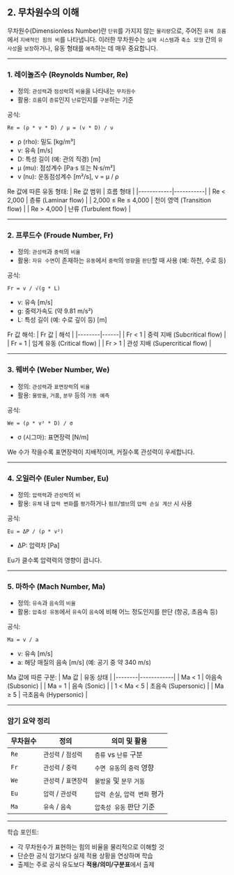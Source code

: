 ## 2. 무차원수의 이해

무차원수(Dimensionless Number)란 `단위`를 가지지 않는 `물리량`으로, 주어진 `유체 흐름`에서 `지배적인 힘의 비`를 나타냅니다. 이러한 무차원수는 `실제 시스템`과 `축소 모형` 간의 `유사성`을 `보장`하거나, 유동 형태를 `예측`하는 데 매우 중요합니다.

---

### 1. 레이놀즈수 (Reynolds Number, Re)

- 정의: `관성력`과 `점성력`의 `비율`을 나타내는 `무차원수`
- 활용: `흐름`이 `층류`인지 `난류`인지를 `구분`하는 기준

공식:
```
Re = (ρ * v * D) / μ = (v * D) / ν
```

- ρ (rho): 밀도 [kg/m³]
- v: 유속 [m/s]
- D: 특성 길이 (예: 관의 직경) [m]
- μ (mu): 점성계수 [Pa·s 또는 N·s/m²]
- ν (nu): 운동점성계수 [m²/s], ν = μ / ρ

Re 값에 따른 유동 형태:
| Re 값 범위 | 흐름 형태 |
|------------|-----------|
| Re < 2,000 | 층류 (Laminar flow) |
| 2,000 ≤ Re ≤ 4,000 | 천이 영역 (Transition flow) |
| Re > 4,000 | 난류 (Turbulent flow) |

---

### 2. 프루드수 (Froude Number, Fr)

- 정의: `관성력`과 `중력`의 `비율`
- 활용: `자유 수면`이 존재하는 `유동`에서 `중력`의 `영향`을 `판단`할 때 사용 (예: 하천, 수로 등)

공식:
```
Fr = v / √(g * L)
```

- v: 유속 [m/s]
- g: 중력가속도 (약 9.81 m/s²)
- L: 특성 길이 (예: 수로 깊이 등) [m]

Fr 값 해석:
| Fr 값 | 해석 |
|--------|------|
| Fr < 1 | 중력 지배 (Subcritical flow) |
| Fr = 1 | 임계 유동 (Critical flow) |
| Fr > 1 | 관성 지배 (Supercritical flow) |

---

### 3. 웨버수 (Weber Number, We)

- 정의: `관성력`과 `표면장력`의 `비율`
- 활용: `물방울`, `거품`, `분무` 등의 `거동 예측`

공식:
```
We = (ρ * v² * D) / σ
```

- σ (시그마): 표면장력 [N/m]

We 수가 작을수록 표면장력이 지배적이며, 커질수록 관성력이 우세합니다.

---

### 4. 오일러수 (Euler Number, Eu)

- 정의: `압력력`과 `관성력`의 `비`
- 활용: `유체` 내 `압력 변화`를 `평가`하거나 `펌프`/`밸브`의 `압력 손실 계산` 시 사용

공식:
```
Eu = ΔP / (ρ * v²)
```

- ΔP: 압력차 [Pa]

Eu가 클수록 압력력의 영향이 큽니다.

---

### 5. 마하수 (Mach Number, Ma)

- 정의: `유속`과 `음속`의 `비율`
- 활용: `압축성 유동`에서 `유속`이 `음속`에 비해 어느 정도인지를 판단 (항공, 초음속 등)

공식:
```
Ma = v / a
```

- v: 유속 [m/s]
- a: 해당 매질의 음속 [m/s] (예: 공기 중 약 340 m/s)

Ma 값에 따른 구분:
| Ma 값 | 유동 상태 |
|--------|------------|
| Ma < 1 | 아음속 (Subsonic) |
| Ma = 1 | 음속 (Sonic) |
| 1 < Ma < 5 | 초음속 (Supersonic) |
| Ma ≥ 5 | 극초음속 (Hypersonic) |

---

### 암기 요약 정리

| 무차원수 | 정의 | 의미 및 활용 |
|----------|------|------------------|
| `Re` | `관성력` / `점성력` | `층류` vs `난류` 구분 |
| `Fr` | `관성력` / `중력` | `수면 유동`의 `중력` 영향 |
| `We` | `관성력` / `표면장력` | `물방울` 및 `분무` `거동` |
| `Eu` | `압력` / `관성력` | `압력 손실`, `압력 변화` 평가 |
| `Ma` | `유속` / `음속` | `압축성 유동` 판단 기준 |

---

학습 포인트:
- 각 무차원수가 표현하는 힘의 비율을 물리적으로 이해할 것
- 단순한 공식 암기보다 실제 적용 상황을 연상하며 학습
- 출제는 주로 공식 유도보다 **적용/의미/구분표**에서 출제
